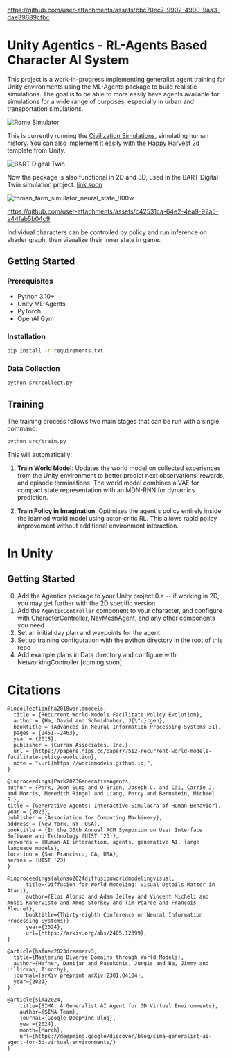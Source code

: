 





https://github.com/user-attachments/assets/bbc70ec7-9902-4900-9aa3-dae39689cfbc




# Unity Agentics - RL-Agents Based Character AI System


This project is a work-in-progress implementing generalist agent training for Unity environments using the ML-Agents package to build realistic simulations. The goal is to be able to more easily have agents available for simulations for a wide range of purposes, especially in urban and transportation simulations.

![Rome Simulator](https://iiif.mused.com/rome_simulator_mused.jpg/0,240,2048,854/800,/0/default.jpg)

This is currently running the [Civilization Simulations](https://mused.com/explore/simulations/), simulating human history. You can also implement it easily with the [Happy Harvest](https://assetstore.unity.com/packages/essentials/tutorial-projects/happy-harvest-2d-sample-project-259218) 2d template from Unity.

![BART Digital Twin](https://iiif.mused.com/digital_twin_bart.jpg/0,240,2048,854/800,/0/default.jpg)

Now the package is also functional in 2D and 3D, used in the BART Digital Twin simulation project. [link soon](#)

![roman_farm_simulator_neural_state_800w](https://github.com/user-attachments/assets/bd9e2a5e-8593-4f58-bbcc-a33e8d300aed)



https://github.com/user-attachments/assets/c42531ca-64e2-4ea9-92a5-a44fab5b04c9



Individual characters can be controlled by policy and run inference on shader graph, then visualize their inner state in game.


## Getting Started

### Prerequisites
- Python 3.10+
- Unity ML-Agents 
- PyTorch
- OpenAI Gym

### Installation
```bash
pip install -r requirements.txt
``` 

### Data Collection
```bash
python src/collect.py
```

## Training

The training process follows two main stages that can be run with a single command:


```bash
python src/train.py 
```

This will automatically:

1. **Train World Model**: Updates the world model on collected experiences from the Unity environment to better predict next observations, rewards, and episode terminations. The world model combines a VAE for compact state representation with an MDN-RNN for dynamics prediction.

2. **Train Policy in Imagination**: Optimizes the agent's policy entirely inside the learned world model using actor-critic RL. This allows rapid policy improvement without additional environment interaction.



# In Unity

## Getting Started
0. Add the Agentics package to your Unity project
0.a -- if working in 2D, you may get further with the 2D specific version 
1. Add the `AgenticController` component to your character, and configure with CharacterController, NavMeshAgent, and any other components you need
2. Set an initial day plan and waypoints for the agent
3. Set up training configuration with the python directory in the root of this repo
4. Add example plans in Data directory and configure with NetworkingController [coming soon]


# Citations

```
@incollection{ha2018worldmodels,
  title = {Recurrent World Models Facilitate Policy Evolution},
  author = {Ha, David and Schmidhuber, J{\"u}rgen},
  booktitle = {Advances in Neural Information Processing Systems 31},
  pages = {2451--2463},
  year = {2018},
  publisher = {Curran Associates, Inc.},
  url = {https://papers.nips.cc/paper/7512-recurrent-world-models-facilitate-policy-evolution},
  note = "\url{https://worldmodels.github.io}",
}
```


```
@inproceedings{Park2023GenerativeAgents,  
author = {Park, Joon Sung and O'Brien, Joseph C. and Cai, Carrie J. and Morris, Meredith Ringel and Liang, Percy and Bernstein, Michael S.},  
title = {Generative Agents: Interactive Simulacra of Human Behavior},  
year = {2023},  
publisher = {Association for Computing Machinery},  
address = {New York, NY, USA},  
booktitle = {In the 36th Annual ACM Symposium on User Interface Software and Technology (UIST '23)},  
keywords = {Human-AI interaction, agents, generative AI, large language models},  
location = {San Francisco, CA, USA},  
series = {UIST '23}
}
```

```
@inproceedings{alonso2024diffusionworldmodelingvisual,
      title={Diffusion for World Modeling: Visual Details Matter in Atari},
      author={Eloi Alonso and Adam Jelley and Vincent Micheli and Anssi Kanervisto and Amos Storkey and Tim Pearce and François Fleuret},
      booktitle={Thirty-eighth Conference on Neural Information Processing Systems}}
      year={2024},
      url={https://arxiv.org/abs/2405.12399},
}
```

```
@article{hafner2023dreamerv3,
  title={Mastering Diverse Domains through World Models},
  author={Hafner, Danijar and Pasukonis, Jurgis and Ba, Jimmy and Lillicrap, Timothy},
  journal={arXiv preprint arXiv:2301.04104},
  year={2023}
}   
```

```
@article{sima2024,
    title={SIMA: A Generalist AI Agent for 3D Virtual Environments},
    author={SIMA Team},
    journal={Google DeepMind Blog},
    year={2024},
    month={March},
    url={https://deepmind.google/discover/blog/sima-generalist-ai-agent-for-3d-virtual-environments/}
}
```


